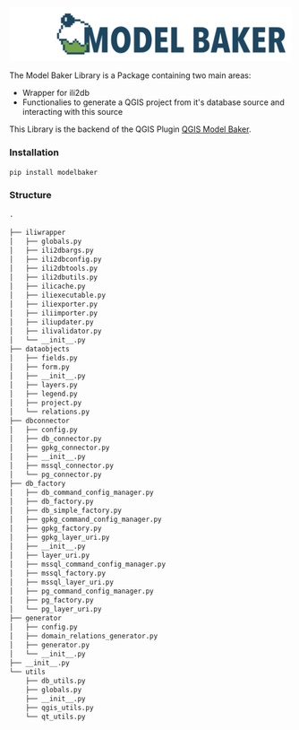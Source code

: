 ![modelbaker librar](assets/modelbaker_logo.svg)

The Model Baker Library is a Package containing two main areas:
- Wrapper for ili2db 
- Functionalies to generate a QGIS project from it's database source and interacting with this source

This Library is the backend of the QGIS Plugin [QGIS Model Baker](https://github.com/opengisch/QgisModelBaker).
### Installation

```
pip install modelbaker
```
### Structure

```
.

├── iliwrapper
│   ├── globals.py
│   ├── ili2dbargs.py
│   ├── ili2dbconfig.py
│   ├── ili2dbtools.py
│   ├── ili2dbutils.py
│   ├── ilicache.py
│   ├── iliexecutable.py
│   ├── iliexporter.py
│   ├── iliimporter.py
│   ├── iliupdater.py
│   ├── ilivalidator.py
│   └── __init__.py
├── dataobjects
│   ├── fields.py
│   ├── form.py
│   ├── __init__.py
│   ├── layers.py
│   ├── legend.py
│   ├── project.py
│   └── relations.py
├── dbconnector
│   ├── config.py
│   ├── db_connector.py
│   ├── gpkg_connector.py
│   ├── __init__.py
│   ├── mssql_connector.py
│   └── pg_connector.py
├── db_factory
│   ├── db_command_config_manager.py
│   ├── db_factory.py
│   ├── db_simple_factory.py
│   ├── gpkg_command_config_manager.py
│   ├── gpkg_factory.py
│   ├── gpkg_layer_uri.py
│   ├── __init__.py
│   ├── layer_uri.py
│   ├── mssql_command_config_manager.py
│   ├── mssql_factory.py
│   ├── mssql_layer_uri.py
│   ├── pg_command_config_manager.py
│   ├── pg_factory.py
│   └── pg_layer_uri.py
├── generator
│   ├── config.py
│   ├── domain_relations_generator.py
│   ├── generator.py
│   └── __init__.py
├── __init__.py
└── utils
    ├── db_utils.py
    ├── globals.py
    ├── __init__.py
    ├── qgis_utils.py
    └── qt_utils.py
```